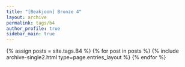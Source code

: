 ```yaml
---
title: "[Beakjoon] Bronze 4"
layout: archive
permalink: tags/b4
author_profile: true
sidebar_main: true
---
```


{% assign posts = site.tags.B4 %}
{% for post in posts %} 
    {% include archive-single2.html type=page.entries_layout %}
{% endfor %}
